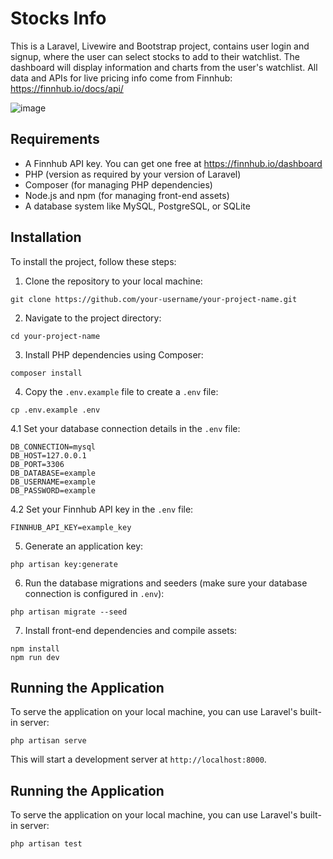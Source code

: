 
# Stocks Info

This is a Laravel, Livewire and Bootstrap project, contains user login and signup, where the user can select stocks to add to their watchlist. The dashboard will display information and charts from the user's watchlist.
All data and APIs for live pricing info come from Finnhub: https://finnhub.io/docs/api/

![image](https://github.com/tifaucz/stockinfo/assets/15833226/db12b022-55a6-4da6-be99-223b6e971aa5)

## Requirements
- A Finnhub API key. You can get one free at https://finnhub.io/dashboard 
- PHP (version as required by your version of Laravel)
- Composer (for managing PHP dependencies)
- Node.js and npm (for managing front-end assets)
- A database system like MySQL, PostgreSQL, or SQLite

## Installation

To install the project, follow these steps:

1. Clone the repository to your local machine:
```
git clone https://github.com/your-username/your-project-name.git
```

2. Navigate to the project directory:
```
cd your-project-name
```

3. Install PHP dependencies using Composer:
```
composer install
```

4. Copy the `.env.example` file to create a `.env` file: 
```
cp .env.example .env
```

4.1 Set your database connection details in the `.env` file:
```
DB_CONNECTION=mysql
DB_HOST=127.0.0.1
DB_PORT=3306
DB_DATABASE=example
DB_USERNAME=example
DB_PASSWORD=example
```

4.2 Set your Finnhub API key in the `.env` file:
```
FINNHUB_API_KEY=example_key
```

5. Generate an application key:
```
php artisan key:generate
```

6. Run the database migrations and seeders (make sure your database connection is configured in `.env`):
```
php artisan migrate --seed
```

7. Install front-end dependencies and compile assets:
```
npm install
npm run dev
```


## Running the Application

To serve the application on your local machine, you can use Laravel's built-in server:
```
php artisan serve
```

This will start a development server at `http://localhost:8000`.


## Running the Application

To serve the application on your local machine, you can use Laravel's built-in server:
```
php artisan test
```
